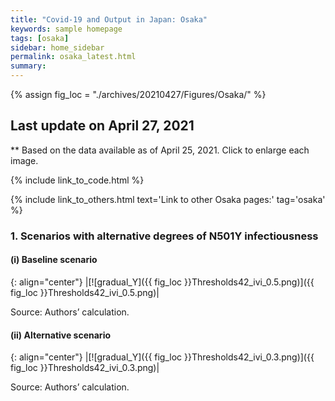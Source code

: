 ```yaml
---
title: "Covid-19 and Output in Japan: Osaka"
keywords: sample homepage
tags: [osaka]
sidebar: home_sidebar
permalink: osaka_latest.html
summary:
---
```


{% assign fig_loc = "./archives/20210427/Figures/Osaka/" %}

## Last update on April 27, 2021
** Based on the data available as of April 25, 2021. Click to enlarge each image.

{% include link_to_code.html %}

{% include link_to_others.html text='Link to other Osaka pages:' tag='osaka' %}



<!-- #### (i) Baseline scenario

{: align="center"}
|[![gradual_Y]({{ fig_loc }}GradualRecovery1.png)]({{ fig_loc }}GradualRecovery1.png)|

Source: Authors’ calculation.

#### (ii) Alternative scenario

{: align="center"}
|[![gradual_Y]({{ fig_loc }}GradualRecovery3.png)]({{ fig_loc }}GradualRecovery3.png)|

Source: Authors’ calculation. -->


<!-- ### 2.

#### (i) Variant scenario (A)

{: align="center"}
|[![gradual_Y]({{ fig_loc }}ThresholdsON41.png)]({{ fig_loc }}ThresholdsON41.png)|

Source: Authors’ calculation. -->

<!-- #### (iii) Variant scenario -->
### 1. Scenarios with alternative degrees of N501Y infectiousness

#### (i) Baseline scenario

{: align="center"}
|[![gradual_Y]({{ fig_loc }}Thresholds42_ivi_0.5.png)]({{ fig_loc }}Thresholds42_ivi_0.5.png)|

Source: Authors’ calculation.

#### (ii) Alternative scenario

{: align="center"}
|[![gradual_Y]({{ fig_loc }}Thresholds42_ivi_0.3.png)]({{ fig_loc }}Thresholds42_ivi_0.3.png)|

Source: Authors’ calculation.
